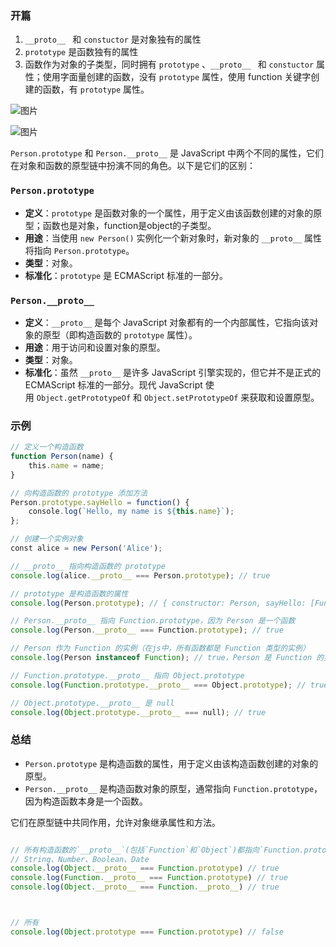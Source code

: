 ### 开篇
1. `__proto__ ` 和 `constuctor` 是对象独有的属性
2. `prototype` 是函数独有的属性
3. 函数作为对象的子类型，同时拥有 `prototype` 、`__proto__ ` 和 `constuctor` 属性；使用字面量创建的函数，没有 `prototype` 属性，使用 function 关键字创建的函数，有 `prototype` 属性。

![图片](http://images.leyla.top/note/Pastedimage20240730114314.png)

![图片](http://images.leyla.top/note/Pastedimage20240730114630.png)


`Person.prototype` 和 `Person.__proto__` 是 JavaScript 中两个不同的属性，它们在对象和函数的原型链中扮演不同的角色。以下是它们的区别：

### `Person.prototype`

- **定义**：`prototype` 是函数对象的一个属性，用于定义由该函数创建的对象的原型；函数也是对象，function是object的子类型。
- **用途**：当使用 `new Person()` 实例化一个新对象时，新对象的 `__proto__` 属性将指向 `Person.prototype`。
- **类型**：对象。
- **标准化**：`prototype` 是 ECMAScript 标准的一部分。

### `Person.__proto__`

- **定义**：`__proto__` 是每个 JavaScript 对象都有的一个内部属性，它指向该对象的原型（即构造函数的 `prototype` 属性）。
- **用途**：用于访问和设置对象的原型。
- **类型**：对象。
- **标准化**：虽然 `__proto__` 是许多 JavaScript 引擎实现的，但它并不是正式的 ECMAScript 标准的一部分。现代 JavaScript 使用 `Object.getPrototypeOf` 和 `Object.setPrototypeOf` 来获取和设置原型。

### 示例
```js
// 定义一个构造函数
function Person(name) {
    this.name = name;
}

// 向构造函数的 prototype 添加方法
Person.prototype.sayHello = function() {
    console.log(`Hello, my name is ${this.name}`);
};

// 创建一个实例对象
const alice = new Person('Alice');

// __proto__ 指向构造函数的 prototype
console.log(alice.__proto__ === Person.prototype); // true

// prototype 是构造函数的属性
console.log(Person.prototype); // { constructor: Person, sayHello: [Function] }

// Person.__proto__ 指向 Function.prototype，因为 Person 是一个函数
console.log(Person.__proto__ === Function.prototype); // true

// Person 作为 Function 的实例（在js中，所有函数都是 Function 类型的实例）
console.log(Person instanceof Function); // true，Person 是 Function 的实例

// Function.prototype.__proto__ 指向 Object.prototype
console.log(Function.prototype.__proto__ === Object.prototype); // true

// Object.prototype.__proto__ 是 null
console.log(Object.prototype.__proto__ === null); // true

```


### 总结

- `Person.prototype` 是构造函数的属性，用于定义由该构造函数创建的对象的原型。
- `Person.__proto__` 是构造函数对象的原型，通常指向 `Function.prototype`，因为构造函数本身是一个函数。

它们在原型链中共同作用，允许对象继承属性和方法。

```js

// 所有构造函数的`__proto__`(包括`Function`和`Object`)都指向`Function.prototype`。
// String、Number、Boolean、Date
console.log(Object.__proto__ === Function.prototype) // true
console.log(Function.__proto__ === Function.prototype) // true
console.log(Object.__proto__ === Function.__proto__) // true



// 所有
console.log(Object.prototype === Function.prototype) // false
```
